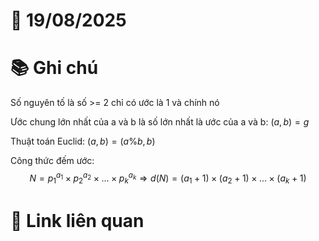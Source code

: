 # 📅 19/08/2025
# 📚 Ghi chú

Số nguyên tố là số >= 2 chỉ có ước là 1 và chính nó

Ước chung lớn nhất của a và b là số lớn nhất là ước của a và b: $(a, b) = g$

Thuật toán Euclid: $(a, b) = (a\%b, b)$

Công thức đếm ước:
$$
N = p_1^{a_1} \times p_2^{a_2} \times ... \times p_k^{a_k}
\Rightarrow d(N) = (a_1+1) \times (a_2+1) \times ... \times (a_k+1)
$$
# 🔗 Link liên quan

